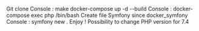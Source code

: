 Git clone
Console : make docker-compose up -d --build
Console : docker-compose exec php /bin/bash
Create file Symfony since docker_symfony 
Console : symfony new . 
Enjoy ! 
Possibility to change PHP version for 7.4 
